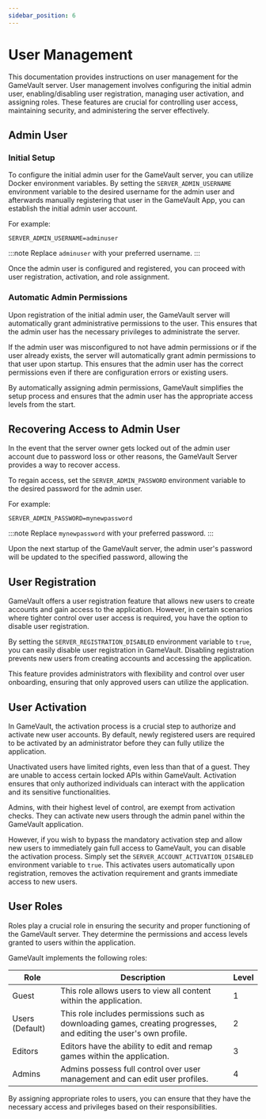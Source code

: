 ```yaml
---
sidebar_position: 6
---
```


# User Management

This documentation provides instructions on user management for the GameVault server. User management involves configuring the initial admin user, enabling/disabling user registration, managing user activation, and assigning roles. These features are crucial for controlling user access, maintaining security, and administering the server effectively.

## Admin User

### Initial Setup

To configure the initial admin user for the GameVault server, you can utilize Docker environment variables. By setting the `SERVER_ADMIN_USERNAME` environment variable to the desired username for the admin user and afterwards manually registering that user in the GameVault App, you can establish the initial admin user account.

For example:

```plaintext
SERVER_ADMIN_USERNAME=adminuser
```

:::note
Replace `adminuser` with your preferred username.
:::

Once the admin user is configured and registered, you can proceed with user registration, activation, and role assignment.

### Automatic Admin Permissions

Upon registration of the initial admin user, the GameVault server will automatically grant administrative permissions to the user. This ensures that the admin user has the necessary privileges to administrate the server.

If the admin user was misconfigured to not have admin permissions or if the user already exists, the server will automatically grant admin permissions to that user upon startup. This ensures that the admin user has the correct permissions even if there are configuration errors or existing users.

By automatically assigning admin permissions, GameVault simplifies the setup process and ensures that the admin user has the appropriate access levels from the start.

## Recovering Access to Admin User

In the event that the server owner gets locked out of the admin user account due to password loss or other reasons, the GameVault Server provides a way to recover access.

To regain access, set the `SERVER_ADMIN_PASSWORD` environment variable to the desired password for the admin user.

For example:

```plaintext
SERVER_ADMIN_PASSWORD=mynewpassword
```

:::note
Replace `mynewpassword` with your preferred password.
:::

Upon the next startup of the GameVault server, the admin user's password will be updated to the specified password, allowing the

## User Registration

GameVault offers a user registration feature that allows new users to create accounts and gain access to the application. However, in certain scenarios where tighter control over user access is required, you have the option to disable user registration.

By setting the `SERVER_REGISTRATION_DISABLED` environment variable to `true`, you can easily disable user registration in GameVault. Disabling registration prevents new users from creating accounts and accessing the application.

This feature provides administrators with flexibility and control over user onboarding, ensuring that only approved users can utilize the application.

## User Activation

In GameVault, the activation process is a crucial step to authorize and activate new user accounts. By default, newly registered users are required to be activated by an administrator before they can fully utilize the application.

Unactivated users have limited rights, even less than that of a guest. They are unable to access certain locked APIs within GameVault. Activation ensures that only authorized individuals can interact with the application and its sensitive functionalities.

Admins, with their highest level of control, are exempt from activation checks. They can activate new users through the admin panel within the GameVault application.

However, if you wish to bypass the mandatory activation step and allow new users to immediately gain full access to GameVault, you can disable the activation process. Simply set the `SERVER_ACCOUNT_ACTIVATION_DISABLED` environment variable to `true`. This activates users automatically upon registration, removes the activation requirement and grants immediate access to new users.

## User Roles

Roles play a crucial role in ensuring the security and proper functioning of the GameVault server. They determine the permissions and access levels granted to users within the application.

GameVault implements the following roles:

| Role            | Description                                                                                                        | Level |
| --------------- | ------------------------------------------------------------------------------------------------------------------ | ----- |
| Guest           | This role allows users to view all content within the application.                                                 | 1     |
| Users (Default) | This role includes permissions such as downloading games, creating progresses, and editing the user's own profile. | 2     |
| Editors         | Editors have the ability to edit and remap games within the application.                                           | 3     |
| Admins          | Admins possess full control over user management and can edit user profiles.                                       | 4     |

By assigning appropriate roles to users, you can ensure that they have the necessary access and privileges based on their responsibilities.
